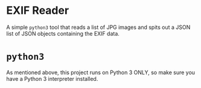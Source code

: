 # EXIF Reader

A simple `python3` tool that reads a list of JPG images and spits out
a JSON list of JSON objects containing the EXIF data.

# `python3`

As mentioned above, this project runs on Python 3 ONLY, so make sure
you have a Python 3 interpreter installed.

